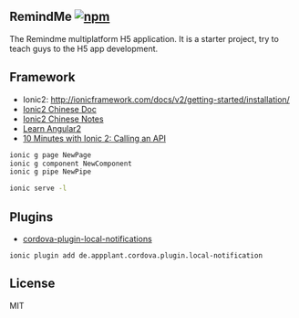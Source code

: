 ## RemindMe [![npm][npm-svg]][npm]

[npm]: https://npmjs.org/package/remindme
[npm-svg]: https://img.shields.io/npm/v/remindme.svg
[npm-download-svg]: https://img.shields.io/npm/dm/remindme.svg
[npm-license-svg]: https://img.shields.io/npm/l/remindme.svg
[travis-svg]: https://travis-ci.org/snowyu/remindme.js.svg?branch=master
[travis]: http://travis-ci.org/snowyu/remindme.js
[codeclimate-svg]: https://codeclimate.com/github/snowyu/remindme.js/badges/gpa.svg
[codeclimate]: https://codeclimate.com/github/snowyu/remindme.js
[codeclimate-test-svg]: https://codeclimate.com/github/snowyu/remindme.js/badges/coverage.svg
[codeclimate-test]: https://codeclimate.com/github/snowyu/remindme.js/coverage

The Remindme multiplatform H5 application.
It is a starter project, try to teach guys to the H5 app development.

## Framework

* Ionic2: http://ionicframework.com/docs/v2/getting-started/installation/
* [Ionic2 Chinese Doc](https://github.com/XueRainey/ionic2)
* [Ionic2 Chinese Notes](http://www.cnblogs.com/greyzeng/p/5532323.html)
* [Learn Angular2](http://learnangular2.com/)
* [10 Minutes with Ionic 2: Calling an API](http://blog.ionic.io/10-minutes-with-ionic-2-calling-an-api/)

```bash
ionic g page NewPage
ionic g component NewComponent
ionic g pipe NewPipe

ionic serve -l
```

## Plugins

* [cordova-plugin-local-notifications](https://github.com/katzer/cordova-plugin-local-notifications)

```
ionic plugin add de.appplant.cordova.plugin.local-notification
```

## License

MIT

